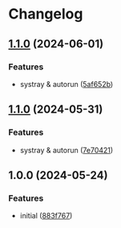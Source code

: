# Changelog

## [1.1.0](https://github.com/Seldszar/talki/compare/v1.0.0...v1.1.0) (2024-06-01)


### Features

* systray & autorun ([5af652b](https://github.com/Seldszar/talki/commit/5af652ba5a6ff53f7f9da65897bcf62ed87cd810))

## [1.1.0](https://github.com/Seldszar/talki/compare/v1.0.0...v1.1.0) (2024-05-31)


### Features

* systray & autorun ([7e70421](https://github.com/Seldszar/talki/commit/7e70421b2eb399def9e4c42df0cea71af1cd6ebc))

## 1.0.0 (2024-05-24)


### Features

* initial ([883f767](https://github.com/Seldszar/Talki/commit/883f76734e815e341e340c6975d96c6dd998f5b0))
